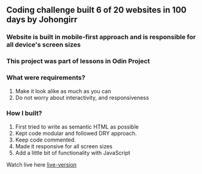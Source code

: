 ## Coding challenge built 6 of 20 websites in 100 days by Johongirr

### Website is built in mobile-first approach and is responsible for all device's screen sizes

### This project was part of lessons in Odin Project

### What were requirements?
1. Make it look alike as much as you can
2. Do not worry about interactivity, and responsiveness

### How I built?
1. First tried to write as semantic HTML as possible
2. Kept code modular and followed DRY approach.
3. Keep code commented.
4. Made it responsive for all screen sizes
5. Add a little bit of functionality with JavaScript

Watch live here [live-version]()